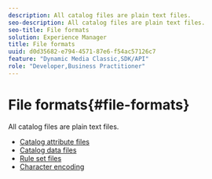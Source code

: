 ```yaml
---
description: All catalog files are plain text files.
seo-description: All catalog files are plain text files.
seo-title: File formats
solution: Experience Manager
title: File formats
uuid: d0d35682-e794-4571-87e6-f54ac57126c7
feature: "Dynamic Media Classic,SDK/API"
role: "Developer,Business Practitioner"
---
```


# File formats{#file-formats}

All catalog files are plain text files.

* [Catalog attribute files](r-catalog-attribute-files.md)
* [Catalog data files](r-catalog-data-files.md)
* [Rule set files](r-rule-set-files.md)
* [Character encoding](r-is-cat-character-encoding.md)
